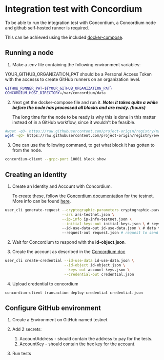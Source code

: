 # Integration test with Concordium

To be able to run the integration test with Concordium,
a Concordium node and github self-hosted runner is required.

This can be achieved using the included [docker-compose](../ProjectOrigin.VerifiableEventStore.Tests/docker-compose.yaml).

## Running a node
1. Make a .env file containing the following environment variables:

YOUR_GITHUB_ORGANIZATION_PAT should be a Personal Access Token with the accesss to create GitHub runners on an organization level.

```sh
GITHUB_RUNNER_PAT=${YOUR_GITHUB_ORGANIZATION_PAT}
CONCORDIUM_HOST_DIRECTORY=/var/concordium/data
```

2. Next get the docker-compose file and run it. ***Note: it takes quite a while before the node has processed all blocks and are ready. (hours)***

    The long time for the node to be ready is why this is done in this matter instead of in a GitHub workflow, since it wouldn't be feasible.

```sh
#wget -qO- https://raw.githubusercontent.com/project-origin/registry/main/src/ProjectOrigin.VerifiableEventStore.Tests/docker-compose.yaml | docker-compose -f - up -d
wget -qO- https://raw.githubusercontent.com/project-origin/registry/eventstore/integration-tests/src/ProjectOrigin.VerifiableEventStore.Tests/docker-compose.yaml | docker-compose -f - up -d --build
```

3. One can use the following command, to get what block it has gotten to from the node.

```sh
concordium-client --grpc-port 10001 block show
```

## Creating an identity

1. Create an Identity and Account with Concordium.

    To create these, follow the [Concordium documentation](https://developer.concordium.software/en/mainnet/net/guides/company-identities.html)
for the testnet. More info can be found [here](https://github.com/Concordium/concordium-base/blob/main/rust-bins/docs/user-cli.md#generate-a-version-0-request-for-the-version-0-identity-object
).

```sh
user_cli generate-request --cryptographic-parameters cryptographic-parameters-testnet.json \
                          --ars ars-testnet.json \
                          --ip-info ip-info-testnet.json \
                          --initial-keys-out initial-keys.json \ # keys of the initial account together with its address.
                          --id-use-data-out id-use-data.json \ # data that enables use of the identity object
                          --request-out request.json # request to send to the identity provider
```

2. Wait for Concordium to respond with the **id-object.json**.

3. Create the account as described in the [Concordium doc](https://github.com/Concordium/concordium-base/blob/main/rust-bins/docs/user-cli.md#create-accounts-from-a-version-0-identity-object)

```sh
user_cli create-credential --id-use-data id-use-data.json \
                           --id-object id-object.json \
                           --keys-out account-keys.json \
                           --credential-out credential.json
```

4. Upload credential to concordium

```sh
concordium-client transaction deploy-credential credential.json
```

## Configure GitHub environment

1. Create a Environment on GitHub named testnet

2. Add 2 secrets:

    1. AccountAddress - should contain the address to pay for the tests.
    2. AccountKey - should contain the hex key for the account.

3. Run tests

